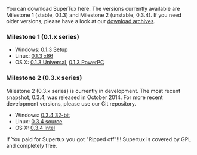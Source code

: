 You can download SuperTux here. The versions currently available are Milestone 1 (stable, 0.1.3) and Milestone 2 (unstable, 0.3.4). If you need older versions, please have a look at our [download archives](https://github.com/SuperTuxTeam/downloads).

### Milestone 1 (0.1.x series)

* Windows: [0.1.3 Setup](https://github.com/SuperTuxTeam/downloads/blob/master/deprecated/supertux-0.1.3-setup.exe?raw=true)
* Linux: [0.1.3 x86](https://github.com/SuperTuxTeam/downloads/blob/master/deprecated/supertux-0.1.3.x86.package?raw=true)
* OS X: [0.1.3 Universal](https://github.com/SuperTuxTeam/downloads/blob/master/deprecated/supertux-0.1.3-macosx-universal.dmg?raw=true), [0.1.3 PowerPC](https://github.com/SuperTuxTeam/downloads/blob/master/deprecated/supertux-0.1.3-macosx.dmg?raw=true)

### Milestone 2 (0.3.x series)

Milestone 2 (0.3.x series) is currently in development. The most recent snapshot, 0.3.4, was released in October 2014. For more recent development versions, please use our Git repository.

* Windows: [0.3.4 32-bit](https://github.com/SuperTuxTeam/downloads/blob/master/supertux-0.3.4-win32.exe?raw=true)
* Linux: [0.3.4 source](https://github.com/SuperTuxTeam/downloads/blob/master/supertux-0.3.4.tar.bz2?raw=true)
* OS X: [0.3.4 Intel](https://github.com/SuperTuxTeam/downloads/blob/master/SuperTux-0.3.4-osx-intel.dmg?raw=true)

If You paid for Supertux you got "Ripped off"!!! Supertux is covered by GPL and completely free. 
